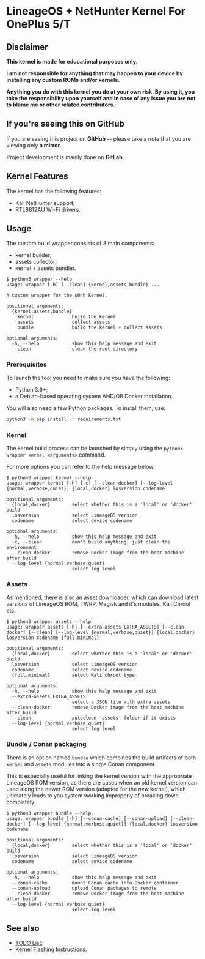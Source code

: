 # LineageOS + NetHunter Kernel For OnePlus 5/T

## **Disclaimer**

**This kernel is made for educational purposes only.**

**I am not responsible for anything that may happen to your device by installing any custom ROMs and/or kernels.**

**Anything you do with this kernel you do at your own risk. By using it, you take the responsibility upon yourself and in case of any issue you are not to blame me or other related contributors.**


## **If you're seeing this on GitHub**

If you are seeing this project on **GitHub** -- please take a note that you are viewing only **a mirror**.

Project development is mainly done on **GitLab**.


## **Kernel Features**

The kernel has the following features:

- Kali NetHunter support;
- RTL8812AU Wi-Fi drivers.


## **Usage**

The custom build wrapper consists of 3 main components:

- kernel builder;
- assets collector;
- kernel + assets bundler.

```help
$ python3 wrapper --help
usage: wrapper [-h] [--clean] {kernel,assets,bundle} ...

A custom wrapper for the s0nh kernel.

positional arguments:
  {kernel,assets,bundle}
    kernel              build the kernel
    assets              collect assets
    bundle              build the kernel + collect assets

optional arguments:
  -h, --help            show this help message and exit
  --clean               clean the root directory
```


### **Prerequisites**

To launch the tool you need to make sure you have the following:

- Python 3.6+;
- a Debian-based operating system AND/OR Docker installation.

You will also need a few Python packages. To install them, use:

```sh
python3 -m pip install -r requirements.txt
```

### **Kernel**

The kernel build process can be launched by simply using the `python3 wrapper kernel <arguments>` command.

For more options you can refer to the help message below.

```help
$ python3 wrapper kernel --help
usage: wrapper kernel [-h] [-c] [--clean-docker] [--log-level {normal,verbose,quiet}] {local,docker} losversion codename

positional arguments:
  {local,docker}        select whether this is a 'local' or 'docker' build
  losversion            select LineageOS version
  codename              select device codename

optional arguments:
  -h, --help            show this help message and exit
  -c, --clean           don't build anything, just clean the environment
  --clean-docker        remove Docker image from the host machine after build
  --log-level {normal,verbose,quiet}
                        select log level
```

### **Assets**

As mentioned, there is also an asset downloader, which can download latest versions of LineageOS ROM, TWRP, Magisk and it's modules, Kali Chroot etc.

```help
$ python3 wrapper assets --help
usage: wrapper assets [-h] [--extra-assets EXTRA_ASSETS] [--clean-docker] [--clean] [--log-level {normal,verbose,quiet}] {local,docker} losversion codename {full,minimal}

positional arguments:
  {local,docker}        select whether this is a 'local' or 'docker' build
  losversion            select LineageOS version
  codename              select device codename
  {full,minimal}        select Kali chroot type

optional arguments:
  -h, --help            show this help message and exit
  --extra-assets EXTRA_ASSETS
                        select a JSON file with extra assets
  --clean-docker        remove Docker image from the host machine after build
  --clean               autoclean 'assets' folder if it exists
  --log-level {normal,verbose,quiet}
                        select log level
```

### **Bundle / Conan packaging**

There is an option named `bundle` which combines the build artifacts of both `kernel` and `assets` modules into a single Conan component.

This is especially useful for linking the kernel version with the appropriate LineageOS ROM version, as there are cases when an old kernel version can used along the newer ROM version (adapted for the *new* kernel), which ultimately leads to you system working improperly of breaking down completely.

```help
$ python3 wrapper bundle --help
usage: wrapper bundle [-h] [--conan-cache] [--conan-upload] [--clean-docker] [--log-level {normal,verbose,quiet}] {local,docker} losversion codename

positional arguments:
  {local,docker}        select whether this is a 'local' or 'docker' build
  losversion            select LineageOS version
  codename              select device codename

optional arguments:
  -h, --help            show this help message and exit
  --conan-cache         mount Conan cache into Docker container
  --conan-upload        upload Conan packages to remote
  --clean-docker        remove Docker image from the host machine after build
  --log-level {normal,verbose,quiet}
                        select log level
```

## **See also**

- [TODO List](documentation/TODO.md);
- [Kernel Flashing Instructions](documentation/FLASHING.md).
